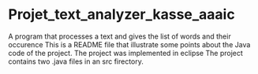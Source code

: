 # Projet_text_analyzer_kasse_aaaic
A program that processes a text and gives the list of words and their occurence
This  is a README file that illustrate some points about the Java code of the project.
The project was implemented in eclipse 
The project contains two .java files in an src firectory.
